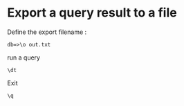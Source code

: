 # Export a query result to a file

Define the export filename :
```
db=>\o out.txt
```

run a query
```
\dt
```

Exit
```
\q
```